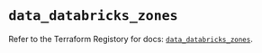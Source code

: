 # `data_databricks_zones`

Refer to the Terraform Registory for docs: [`data_databricks_zones`](https://registry.terraform.io/providers/databricks/databricks/1.23.0/docs/data-sources/zones).
